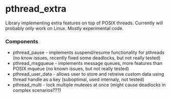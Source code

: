 # pthread_extra

Library implementing extra features on top of POSIX threads.
Currently will probably only work on Linux. Mostly experimental code.

### Components

  * pthread_pause - implements suspend/resume functionality for pthreads (no know issues, recently fixed some deadlocks, but not really tested)
  * pthread_msgqueue - implements message queues, more features than POSIX mqueue (no known issues, but not really tested)
  * pthread_user_data - allows user to store and retreive custom data using thread handle as a key (suboptimal, used internaly, not tested)
  * pthread_multi - lock multiple mutexes at once (might cause deadlocks in complex scenarios???)
